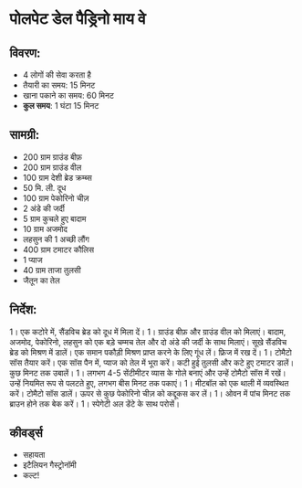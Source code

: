 # पोलपेट डेल पैड्रिनो माय वे 

## विवरण: 
* 4 लोगों की सेवा करता है 
* तैयारी का समय: 15 मिनट 
* खाना पकाने का समय: 60 मिनट 
* **कुल समय**: 1 घंटा 15 मिनट 

## सामग्री: 
* 200 ग्राम ग्राउंड बीफ़ 
* 200 ग्राम ग्राउंड वील 
* 100 ग्राम देशी ब्रेड क्रम्ब्स 
* 50 मि. ली. दूध 
* 100 ग्राम पेकोरिनो चीज़ 
* 2 अंडे की जर्दी 
* 5 ग्राम कुचले हुए बादाम 
* 10 ग्राम अजमोद 
* लहसुन की 1 अच्छी लौंग 
* 400 ग्राम टमाटर कौलिस 
* 1 प्याज 
* 40 ग्राम ताजा तुलसी 
* जैतून का तेल 

## निर्देश: 
1। एक कटोरे में, सैंडविच ब्रेड को दूध में मिला दें। 
1। ग्राउंड बीफ़ और ग्राउंड वील को मिलाएं। बादाम, अजमोद, पेकोरिनो, लहसुन को एक बड़े चम्मच तेल और दो अंडे की जर्दी के साथ मिलाएं। सूखे सैंडविच ब्रेड को मिश्रण में डालें। एक समान पकौड़ी मिश्रण प्राप्त करने के लिए गूंध लें। फ्रिज में रख दें। 
1। टोमैटो सॉस तैयार करें। एक सॉस पैन में, प्याज को तेल में भूरा करें। कटी हुई तुलसी और कटे हुए टमाटर डालें। कुछ मिनट तक उबालें। 
1। लगभग 4-5 सेंटीमीटर व्यास के गोले बनाएं और उन्हें टोमैटो सॉस में रखें। उन्हें नियमित रूप से पलटते हुए, लगभग बीस मिनट तक पकाएं। 
1। मीटबॉल को एक थाली में व्यवस्थित करें। टोमैटो सॉस डालें। ऊपर से कुछ पेकोरिनो चीज़ को कद्दूकस कर लें। 
1। ओवन में पांच मिनट तक ब्राउन होने तक बेक करें। 
1। स्पेगेटी अल डेंटे के साथ परोसें। 

## कीवर्ड्स
* सहायता
* इटैलियन गैस्ट्रोनॉमी
* कल्ट!